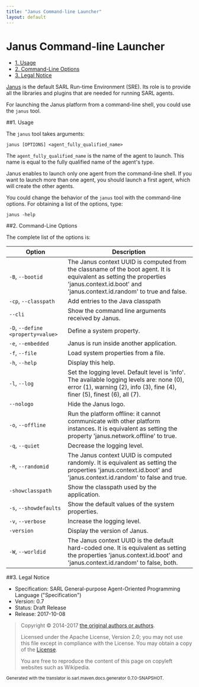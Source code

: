 ```yaml
---
title: "Janus Command-line Launcher"
layout: default
---
```


# Janus Command-line Launcher


<ul class="page_outline" id="page_outline">

<li><a href="#1-usage">1. Usage</a></li>
<li><a href="#2-command-line-options">2. Command-Line Options</a></li>
<li><a href="#3-legal-notice">3. Legal Notice</a></li>

</ul>




[Janus](http://www.janusproject.io) is the default SARL Run-time Environment (SRE).
Its role is to provide all the libraries and plugins that are needed for running SARL agents.

For launching the Janus platform from a command-line shell, you could use the `janus` tool.

##1. Usage

The `janus` tool takes arguments:


	janus [OPTIONS] <agent_fully_qualified_name>


The `agent_fully_qualified_name` is the name of the agent to launch. This name is equal to the
fully qualified name of the agent's type.

<note>Janus enables to launch only one agent from the command-line shell. If you want to launch
more than one agent, you should launch a first agent, which will create the other agents.</note>

You could change the behavior of the `janus` tool with the command-line options.
For obtaining a list of the options, type:

	janus -help


##2. Command-Line Options

The complete list of the options is:



| Option | Description |
| ------ | ----------- |
| `-B`, `--bootid` | The Janus context UUID is computed from the classname of the boot agent. It is equivalent as setting the properties 'janus.context.id.boot' and 'janus.context.id.random' to true and false. |
| `-cp`, `--classpath` | Add entries to the Java classpath |
| `--cli` | Show the command line arguments received by Janus. |
| `-D`, `--define <property=value>` | Define a system property. |
| `-e`, `--embedded` | Janus is run inside another application. |
| `-f`, `--file` | Load system properties from a file. |
| `-h`, `--help` | Display this help. |
| `-l`, `--log` | Set the logging level. Default level is 'info'. The available logging levels are: none (0), error (1), warning (2), info (3), fine (4), finer (5), finest (6), all (7). |
| `--nologo` | Hide the Janus logo. |
| `-o`, `--offline` | Run the platform offline: it cannot communicate with other platform instances. It is equivalent as setting the property 'janus.network.offline' to true. |
| `-q`, `--quiet` | Decrease the logging level. |
| `-R`, `--randomid` | The Janus context UUID is computed randomly. It is equivalent as setting the properties 'janus.context.id.boot' and 'janus.context.id.random' to false and true. |
| `-showclasspath` | Show the classpath used by the application. |
| `-s`, `--showdefaults` | Show the default values of the system properties. |
| `-v`, `--verbose` | Increase the logging level. |
| `-version` | Display the version of Janus. |
| `-W`, `--worldid` | The Janus context UUID is the default hard-coded one. It is equivalent as setting the properties 'janus.context.id.boot' and 'janus.context.id.random' to false, both. |





##3. Legal Notice

* Specification: SARL General-purpose Agent-Oriented Programming Language ("Specification")
* Version: 0.7
* Status: Draft Release
* Release: 2017-10-08

> Copyright &copy; 2014-2017 [the original authors or authors](http://www.sarl.io/about/index.html).
>
> Licensed under the Apache License, Version 2.0;
> you may not use this file except in compliance with the License.
> You may obtain a copy of the [License](http://www.apache.org/licenses/LICENSE-2.0).
>
> You are free to reproduce the content of this page on copyleft websites such as Wikipedia.

<small>Generated with the translator io.sarl.maven.docs.generator 0.7.0-SNAPSHOT.</small>